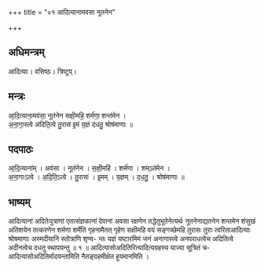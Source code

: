 +++
title = "०१ आदित्यानामवसा नूतनेन"

+++
## अधिमन्त्रम्
आदित्याः। वसिष्ठः। त्रिष्टुप्।

## मन्त्रः
आ॒दि॒त्याना॒मव॑सा॒ नूत॑नेन सक्षी॒महि॒ शर्म॑णा॒ शन्त॑मेन ।  
अ॒ना॒गा॒स्त्वे अ॑दिति॒त्वे तु॒रास॑ इ॒मं य॒ज्ञं द॑धतु॒ श्रोष॑माणाः ॥

## पदपाठः
आ॒दि॒त्याना॑म् । अव॑सा । नूत॑नेन । स॒क्षी॒महि॑ । शर्म॑णा । शम्ऽत॑मेन ।  
अ॒ना॒गाःऽत्वे । अ॒दि॒ति॒ऽत्वे । तु॒रासः॑ । इ॒मम् । य॒ज्ञम् । द॒ध॒तु॒ । श्रोष॑माणाः ॥

## भाष्यम्
आदित्यानां अदितेःपुत्राणां एतत्संज्ञकानां देवानां अवसा रक्षणेन तद्धेतुभूतेनेत्यर्थः नूतनेनाद्यतनेन शन्तमेन शंसुखं अतिशयेन तत्करणेन शर्मणा शर्मेति गृहनामैतत् गृहेण सक्षीमहि वयं सङ्गच्छेमहि तुरासः तुराः त्वरिताआदित्याः श्रोषमाणाः अस्मदीयानि स्तोत्राणि शृण्व- न्तः यज्ञं यष्टारमिमं जनं अनागास्त्वे अनपराधत्वेच अदितित्वे अदीनत्वेच दधतु स्थापयन्तु ॥ १ ॥ आदित्यासोअदितिरित्यादित्यग्रहस्य याज्या सूत्रितं च-आदित्यासोअदितिर्मादयन्तामिति नैतङ्ग्रहमीक्षेत हूयमानमिति ।
